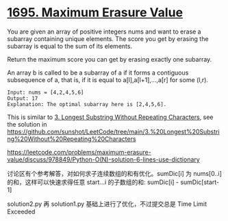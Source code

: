 # [1695. Maximum Erasure Value](https://leetcode.com/problems/maximum-erasure-value/)

You are given an array of positive integers nums and want to erase a subarray containing unique elements. The score you get by erasing the subarray is equal to the sum of its elements.

Return the maximum score you can get by erasing exactly one subarray.

An array b is called to be a subarray of a if it forms a contiguous subsequence of a, that is, if it is equal to a[l],a[l+1],...,a[r] for some (l,r).

```
Input: nums = [4,2,4,5,6]
Output: 17
Explanation: The optimal subarray here is [2,4,5,6].
```

This is similar to [3. Longest Substring Without Repeating Characters](https://leetcode.com/problems/longest-substring-without-repeating-characters/), see the solution in https://github.com/sunshot/LeetCode/tree/main/3.%20Longest%20Substring%20Without%20Repeating%20Characters

https://leetcode.com/problems/maximum-erasure-value/discuss/978849/Python-O(N)-solution-6-lines-use-dictionary

讨论区有个参考解答，对如何求子连续数组的和有优化。sumDic[i] 为 nums[0..i] 的和，这样可以快速求得任意 start...i 的子数组的和: sumDic[i] - sumDic[start-1]

solution2.py 再 solution1.py 基础上进行了优化，不过提交总是 Time Limit Exceeded
